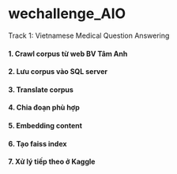 # wechallenge_AIO
Track 1: Vietnamese Medical Question Answering

#### 1. Crawl corpus từ web BV Tâm Anh
#### 2. Lưu corpus vào SQL server
#### 3. Translate corpus 
#### 4. Chia đoạn phù hợp
#### 5. Embedding content
#### 6. Tạo faiss index
#### 7. Xử lý tiếp theo ở Kaggle
